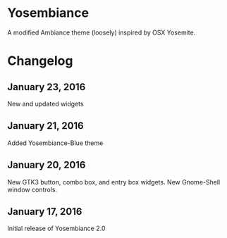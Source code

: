 Yosembiance
===========
A modified Ambiance theme (loosely) inspired by OSX Yosemite.


Changelog
=========

January 23, 2016
----------------------
New and updated widgets

January 21, 2016
----------------------
Added Yosembiance-Blue theme

January 20, 2016
----------------------
New GTK3 button, combo box, and entry box widgets.  New Gnome-Shell window controls.

January 17, 2016
----------------------
Initial release of Yosembiance 2.0

